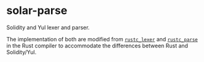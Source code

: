 # solar-parse

Solidity and Yul lexer and parser.

The implementation of both are modified from [`rustc_lexer`] and [`rustc_parse`] in the Rust
compiler to accommodate the differences between Rust and Solidity/Yul.

[`rustc_lexer`]: https://github.com/rust-lang/rust/blob/a2a1206811d864df2bb61b2fc27ddc45a3589424/compiler/rustc_lexer/src/lib.rs
[`rustc_parse`]: https://github.com/rust-lang/rust/blob/a2a1206811d864df2bb61b2fc27ddc45a3589424/compiler/rustc_parse/src/lib.rs
